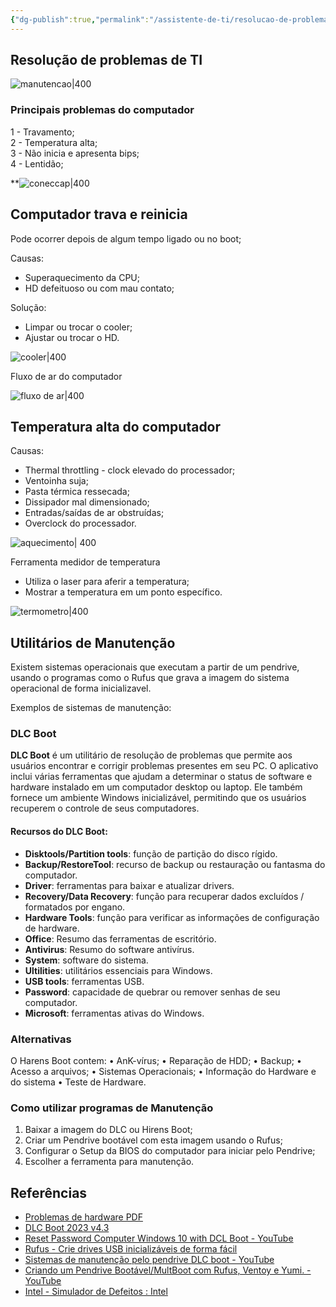 ```yaml
---
{"dg-publish":true,"permalink":"/assistente-de-ti/resolucao-de-problemas/","title":"Resolução de problemas de TI","metatags":{"description":"Resolução de problemas de computadores"},"tags":["Aulas","Assistente-de-TI","Hardware"],"noteIcon":2,"updated":"2025-04-29T10:49:51.779-03:00"}
---
```



## Resolução de problemas de TI

![manutencao|400](https://lh7-rt.googleusercontent.com/slidesz/AGV_vUfz9gw2JdDJK_2Gq6DjPdk6anGlotjD48miLNVcD9Cm8GchflasqvWFXBLgXR9KpCIkaMSl3pMM_xPqy09TWkuOZFRpp1qzs-0ZCkNiyYsy3r3Fbc5CYq6LUGmAN3ps3f9p17yMhasPpR2y1h2GCB7OiwexczQ=s2048?key=GpGky6yhTYETJ06lHKVWRw)

### Principais problemas do computador

1 - Travamento;\
2 - Temperatura alta;\
3 - Não inicia e apresenta bips;\
4 - Lentidão;
 
**![coneccap|400](https://lh7-rt.googleusercontent.com/slidesz/AGV_vUfISktfreH4DR4bEfqJbT4Ioqu92e2bRvGvrCvgde2j8vOvUlz7YL8Fgu74MPPIvexU2iNyFC6p7jZqIkp_XqUOOhp3nJw3-4gw-55z7PRexpfiMaG2IG8sUbHYyX6XAwNddHZ7TeQtQXRfuNRlVM02n22E-wo=s2048?key=GpGky6yhTYETJ06lHKVWRw)  

## Computador trava e reinicia

Pode ocorrer depois de algum tempo ligado ou no boot;

Causas:

- Superaquecimento da CPU;    
- HD defeituoso ou com mau contato;

Solução:

- Limpar ou trocar o cooler;    
- Ajustar ou trocar o HD.

![cooler|400](https://lh7-rt.googleusercontent.com/slidesz/AGV_vUeJx8p--89C26-AUYbCl6dNqH9UQ8dyQJPuNgldocLtxySCSOIENn-FCdV3nd9CjWDXHU4vbfPD3Dd-d9KDOEFQRHkOXRyjJI2MebvN2DVh3UV6bct9LBfGCHmn7fKgA0mRprhPTPSqZBqiw0SUd-olZkGqxvw=s2048?key=GpGky6yhTYETJ06lHKVWRw)

Fluxo de ar do computador

![fluxo de ar|400](https://lh7-rt.googleusercontent.com/slidesz/AGV_vUePzoH7zs8_iaA_7wC6zgY7ig3lRPmR_8jHHWG44kVqDEDN4pDvouTVkOa4tKgHtYxSrlyfFdQPVwgNgxTC7HZ2fLZvIqMWZqVOInGlEIGgEzBlqiDYfEtV2GcUrnuLK1rm6dThmztD4FBFXfmf7p8XS2fY6P8=s2048?key=GpGky6yhTYETJ06lHKVWRw)

## Temperatura alta do computador

Causas:

- Thermal throttling - clock elevado do processador;    
- Ventoinha suja;    
- Pasta térmica ressecada;    
- Dissipador mal dimensionado;    
- Entradas/saídas de ar obstruídas;    
- Overclock do processador.

![aquecimento| 400](https://lh7-rt.googleusercontent.com/slidesz/AGV_vUfwjfcwkyb23-K7rpgqbhc1D-A5lMktirBlN5BZP_tkZ0yeIj9tq_XgR2RZsCniVZY1M7ULe6KQBbLUKRxFZBC3mfKs0v-GtoNweAkDziaR-qDGiI3Gihz8RQkAZz8pP1lVj1dPw5O5H4uhglJeiw1s_5xiebM=s2048?key=GpGky6yhTYETJ06lHKVWRw)

Ferramenta medidor de temperatura

- Utiliza o laser para aferir a temperatura;    
- Mostrar a temperatura em um ponto específico.

![termometro|400](https://lh7-rt.googleusercontent.com/slidesz/AGV_vUf8z0Xu8ZHiRRjOYuUJzCSEpqU6E046CRVHusMrzG-8c1Gi5dD3VpUErVmGcm3RHogy6_Zgoy7X59fHyuSwndqrTEgspoqXpt2l0QNZhHx6ygau9kfiZW-0J_wIFmoXM2nDcKUvgPYnxb3Tb46kgrgRpHn3Pts=s2048?key=GpGky6yhTYETJ06lHKVWRw)

## Utilitários de Manutenção

Existem sistemas operacionais que executam a partir de um pendrive, usando o programas como o Rufus que grava a imagem do sistema operacional de forma inicializavel.

Exemplos de sistemas de manutenção:

### DLC Boot

**DLC Boot** é um utilitário de resolução de problemas que permite aos usuários encontrar e corrigir problemas presentes em seu PC. O aplicativo inclui várias ferramentas que ajudam a determinar o status de software e hardware instalado em um computador desktop ou laptop. Ele também fornece um ambiente Windows inicializável, permitindo que os usuários recuperem o controle de seus computadores.

#### Recursos do DLC Boot:

- **Disktools/Partition tools**: função de partição do disco rígido.
- **Backup/RestoreTool**: recurso de backup ou restauração ou fantasma do computador.
- **Driver**: ferramentas para baixar e atualizar drivers.
- **Recovery/Data Recovery**: função para recuperar dados excluídos / formatados por engano.
- **Hardware Tools**: função para verificar as informações de configuração de hardware.
- **Office**: Resumo das ferramentas de escritório.
- **Antivirus**: Resumo do software antivírus.
- **System**: software do sistema.
- **Ultilities**: utilitários essenciais para Windows.
- **USB tools**: ferramentas USB.
- **Password**: capacidade de quebrar ou remover senhas de seu computador.
- **Microsoft**: ferramentas ativas do Windows.

### Alternativas

O Harens Boot contem:
• AnK-vírus;
• Reparação de HDD;
• Backup;
• Acesso a arquivos;
• Sistemas Operacionais;
• Informação do Hardware e do sistema
• Teste de Hardware.

### Como utilizar programas de Manutenção

1. Baixar a imagem do DLC ou Hirens Boot;
2. Criar um Pendrive bootável com esta imagem usando o Rufus;
3. Configurar o Setup da BIOS do computador
para iniciar pelo Pendrive;
4. Escolher a ferramenta para manutenção.

## Referências

- [Problemas de hardware PDF](https://drive.google.com/file/d/1lLqWQkWzIlyQTL7udyd_hvCy-l551a5h/view)
- [DLC Boot 2023 v4.3](https://br.taiwebs.com/windows/download-dlc-boot-7050.html)
- [Reset Password Computer Windows 10 with DCL Boot - YouTube](https://www.youtube.com/watch?v=avmtCBbdIh0)
- [Rufus - Crie drives USB inicializáveis de forma fácil](https://rufus.ie/pt_BR/)
- [Sistemas de manutenção pelo pendrive DLC boot - YouTube](https://www.youtube.com/watch?v=LW5_3LvcL4I)
- [Criando um Pendrive Bootável/MultBoot com Rufus, Ventoy e Yumi. - YouTube](https://www.youtube.com/watch?v=zNisoyhjvuQ)
- [Intel - Simulador de Defeitos : Intel](https://archive.org/details/intel_simuladordefeitos)
